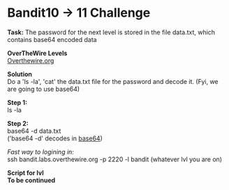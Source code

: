 # Bandit10 -> 11 Challenge
**Task:**
The password for the next level is stored in the file data.txt, which contains base64 encoded data

**OverTheWire Levels**
<br>
[Overthewire.org](https://overthewire.org/wargames/bandit/bandit11.html)

**Solution**
<br>
Do a 'ls -la', 'cat' the data.txt file for the password and decode it. (Fyi, we are going to use base64)

**Step 1:**
<br>
ls -la

**Step 2:**
<br>
base64 -d data.txt
<br>
('base64 -d' decodes in [base64](https://en.wikipedia.org/wiki/Base64))

*Fast way to logining in:*
<br>
ssh bandit.labs.overthewire.org -p 2220 -l bandit (whatever lvl you are on)

**Script for lvl**
<br>
**To be continued**
